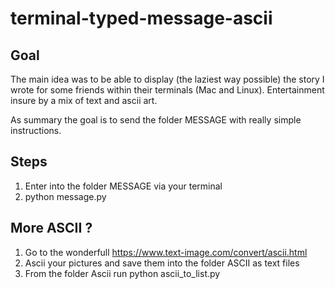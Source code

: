# terminal-typed-message-ascii

## Goal

The main idea was to be able to display (the laziest way possible) the story I wrote for some friends within their terminals (Mac and Linux). Entertainment insure by a mix of text and ascii art. 

As summary the goal is to send the folder MESSAGE with really simple instructions.

## Steps

1. Enter into the folder MESSAGE via your terminal
2. python message.py

## More ASCII ?

1. Go to the wonderfull https://www.text-image.com/convert/ascii.html
2. Ascii your pictures and save them into the folder ASCII as text files
3. From the folder Ascii run python ascii_to_list.py

